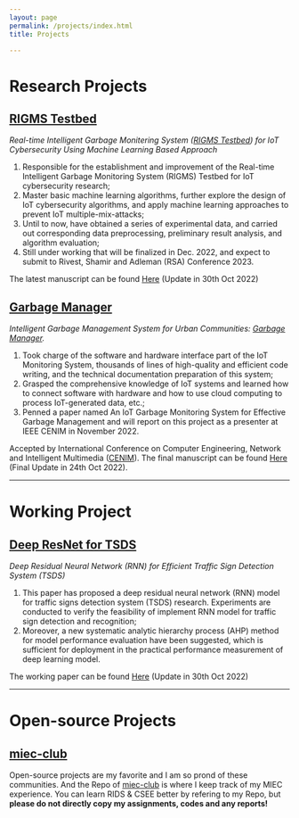 ```yaml
---
layout: page
permalink: /projects/index.html
title: Projects

---
```


# Research Projects

## [RIGMS Testbed]

*Real-time Intelligent Garbage Monitering System ([RIGMS Testbed]) for IoT Cybersecurity Using Machine Learning Based Approach*

1. Responsible for the establishment and improvement of the Real-time Intelligent Garbage Monitoring System (RIGMS) Testbed for IoT cybersecurity research;
2. Master basic machine learning algorithms, further explore the design of IoT cybersecurity algorithms, and apply machine learning approaches to prevent IoT multiple-mix-attacks;
3. Until to now, have obtained a series of experimental data, and carried out corresponding data preprocessing, preliminary result analysis, and algorithm evaluation;
4. Still under working that will be finalized in Dec. 2022, and expect to submit to Rivest, Shamir and Adleman (RSA) Conference 2023.

The latest manuscript can be found [Here](https://caihanlin.com/mypaper/202210camb.pdf) (Update in 30th Oct 2022)

[RIGMS Testbed]:https://caihanlin.com/mypaper/202210camb.pdf

 

## [Garbage Manager]

*Intelligent Garbage Management System for Urban Communities: [Garbage Manager].*

1. Took charge of the software and hardware interface part of the IoT Monitoring System, thousands of lines of high-quality and efficient code writing, and the technical documentation preparation of this system;
1. Grasped the comprehensive knowledge of IoT systems and learned how to connect software with hardware and how to use cloud computing to process IoT-generated data, etc.;
1. Penned a paper named An IoT Garbage Monitoring System for Effective Garbage Management and will report on this project as a presenter at IEEE CENIM in November 2022.

Accepted by International Conference on Computer Engineering, Network and Intelligent Multimedia ([CENIM]). The final manuscript can be found [Here](https://caihanlin.com/mypaper/202208cenim.pdf) (Final Update in 24th Oct 2022).

[Garbage Manager]: https://caihanlin.com/mypaper/202208cenim.pdf

[CENIM]:http://cenim.its.ac.id/#pdfexpress

 





---



# Working Project

## [Deep ResNet for TSDS]

*Deep Residual Neural Network (RNN) for Efficient Traffic Sign Detection System (TSDS)*

1. This paper has proposed a deep residual neural network (RNN) model for traffic signs detection system (TSDS) research. Experiments are conducted to verify the feasibility of implement RNN model for traffic sign detection and recognition;
1. Moreover, a new systematic analytic hierarchy process (AHP) method for model performance evaluation have been suggested, which is sufficient for deployment in the practical performance measurement of deep learning model.

The working paper can be found [Here](https://caihanlin.com/mypaper/ResNet-TSDS-v1-1029.pdf ) (Update in 30th Oct 2022)

[Deep ResNet for TSDS]: https://caihanlin.com/mypaper/ResNet-TSDS-v1-1029.pdf







---

# Open-source Projects

## [miec-club]

Open-source projects are my favorite and I am so prond of these communities. And the Repo of [miec-club] is where I keep track of my MIEC experience. You can learn RIDS & CSEE better by refering to my Repo, but **please do not directly copy my assignments, codes and any reports!**

[miec-club]:https://github.com/GuangLun2000/miec-club-lance









